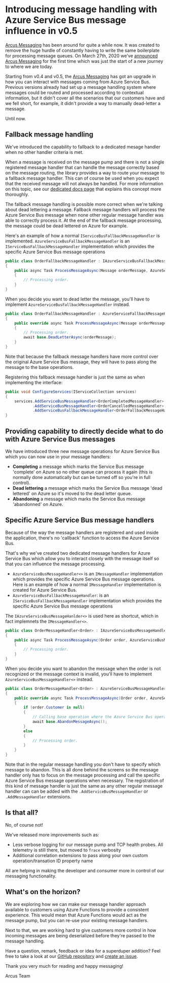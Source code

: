 # Introducing message handling with Azure Service Bus message influence in v0.5

[Arcus Messaging](https://messaging.arcus-azure.net/) has been around for quite a while now. It was created to remove the huge hurdle of constantly having to write the same boilerplate for processing message queues. 
On March 27th, 2020 we've [announced Arcus Messaging](https://www.codit.eu/blog/announcing-arcus-messaging-background-jobs/) for the first time which was just the start of a new journey to where we are today.

Starting from v0.4 and v0.5, the [Arcus Messaging](https://github.com/arcus-azure/arcus.messaging) has got an upgrade in how you can interact with messages coming from Azure Service Bus.
Previous versions already had set up a message handling system where messages could be routed and processed according to contextual information, but it didn't cover all the scenarios that our customers have and we fell short, for example, it didn't provide a way to manually dead-letter a message.

Until now.

## Fallback message handling

We've introduced the capability to fallback to a dedicated mesage handler when no other handler criteria is met.

When a message is received on the message pump and there is not a single registered message handler that can handle the message correctly based on the message routing, the library provides a way to route your message to a fallback message handler.
This can of course be used when you expect that the received message will not always be handled. For more information on this topic, see our [dedicated docs page](https://messaging.arcus-azure.net/features/message-pumps/customization#fallback-message-handling) that explains this concept more thoroughly.

The fallback message handling is possible more correct when we're talking about dead lettering a message. Fallback message handlers will process the Azure Service Bus message when none other regular message handler was able to correctly process it.
At the end of the fallback message processing, the message could be dead lettered on Azure for example.

Here's an example of how a normal `IServiceBusFallbackMessageHandler` is implemented.
`AzureServiceBusFallbackMessageHandler` is an `IServiceBusFallbackMessageHandler` implementation which provides the specific Azure Service Bus message operations

```csharp
public class OrderFallbackMessageHandler : IAzureServiceBusFallbackMessageHandler
{
    public async Task ProcessMessageAsync(Message orderMessage, AzureServiceBusMessageContext context, ...)
    {
        // Processing order.
    }
}
```

When you decide you want to dead letter the message, you'll have to implement  `AzureServiceBusFallbackMessageHandler` instead.

```csharp
public class OrderFallbackMessageHandler : AzureServiceFallbackMessageHandler
{
    public override async Task ProcessMessageAsync(Message orderMessage, AzureServiceBusMessageContext context, ...)
    {
        // Processing order.
        await base.DeadLetterAsync(orderMessage);
    }
}
```

Note that because the fallback message handlers have more control over the original Azure Service Bus message, they will have to pass along the message to the base operations.

Registering this fallback message handler is just the same as when implementing the interface:

```csharp
public void ConfigureServices(IServiceCollection services)
{
    services.AddServiceBusMessageHandler<OrderCompletedMessageHandler>()
            .AddServiceBusMessageHandler<OrderCancelledMessageHandler>()
            .AddServiceBusFallbackMessageHandler<OrderFallbackMessageHandler>();
}
```

## Providing capability to directly decide what to do with Azure Service Bus messages

We have introduced three new message operations for Azure Service Bus which you can now use in your message handlers:
- **Completing** a message which marks the Service Bus message 'complete' on Azure so no other queue can process it again (this is normally done automatically but can be turned off so you're in full control).
- **Dead lettering** a message which marks the Service Bus message 'dead lettered' on Azure so it's moved to the dead letter queue.
- **Abandoning** a message which marks the Service Bus message 'abandonned' on Azure.

## Specific Azure Service Bus message handlers

Because of the way the message handlers are registered and used inside the application, there's no 'callback' function to access the Azure Service Bus.

That's why we've created two dedicated message handlers for Azure Service Bus which allow you to interact closely with the message itself so that you can influence the message processing.

- `AzureServiceBusMessageHandler<>` is an `IMessageHandler` implementation which provides the specific Azure Service Bus message operations.
Here is an example of how a normal `IMessageHandler` implementation is created for Azure Service Bus.
- `AzureServiceBusFallbackMessageHandler`: is an `IServiceBusFallbackMessageHandler` implementation which provides the specific Azure Service Bus message operations

The `IAzureServiceBusMessageHanlder<>` is used here as shortcut, which in fact implemnets the `IMessageHandler<>`.

```csharp
public class OrderMessageHandler<Order> : IAzureServiceBusMessageHandler<Order>
{
    public async Task ProcessMessageAsync(Order order, AzureServiceBusMessageContext context, ...)
    {
        // Processing order.
    }
}
```

When you decide you want to abandon the message when the order is not recognized or the message context is invalid, you'll have to implement `AzureServiceBusMessageHandler<>` instead.

```csharp
public class OrderMessageHandler<Order> : AzureServiceBusMessageHandler<Order>
{
    public override async Task ProcessMessageAsync(Order order, AzureServiceBusMessageContext context, ...)
    {
        if (order.Customer is null)
        {
            // Calling base operation where the Azure Service Bus operations are located.
            await base.AbandonMessageAsync();
        }
        else
        {
            // Processing order.
        }
    }
}
```

Note that in the regular message handling you don't have to specify which message to abandon. This is all done behind the screens so the message handler only has to focus on the message processing and call the specific Azure Service Bus message operations when necessary.
The registration of this kind of message handler is just the same as any other regular message handler can can be added with the `.AddServiceBusMessageHandler` or `.AddMessageHandler` extensions.

## Is that all?

No, of course not!

We've released more improvements such as:
- Less verbose logging for our message pump and TCP health probes. All telemetry is still there, but moved to `Trace` verbosity
- Additional correlation extensions to pass along your own custom operation/transation ID property name

All are helping in making the developer and consumer more in control of our messaging functionality.

## What's on the horizon?

We are exploring how we can make our message handler approach available to customers using Azure Functions to provide a consistent experience. This would mean that Azure Functions would act as the message pump, but you can re-use your existing message handlers.

Next to that, we are working hard to give customers more control in how incoming messages are being deserialized before they're passed to the message handling.

Have a question, remark, feedback or idea for a superduper addition? Feel free to take a look at our [GitHub repository](https://github.com/arcus-azure/arcus.messaging) and [create an issue](https://github.com/arcus-azure/arcus/issues/new/choose).

Thank you very much for reading and happy messaging!

Arcus Team
